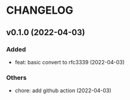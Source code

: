 # CHANGELOG

## v0.1.0 (2022-04-03)

### Added

- feat: basic convert to rfc3339 (2022-04-03)

### Others

- chore: add github action (2022-04-03)
